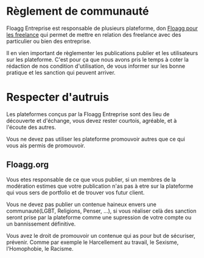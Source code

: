# Règlement de communauté
Floagg Entreprise est responsable de plusieurs plateforme, don [Floagg pour les freelance](https://www.floagg.org) qui permet de mettre en relation des freelance avec des particulier ou bien des entreprise.

Il en vien important de règlementer les publications publier et les utilisateurs sur les plateforme. C'est pour ça que nous avons pris le temps à coter la rédaction de nos condition d'utilisation, de vous informer sur les bonne pratique et les sanction qui peuvent arriver.

# Respecter d'autruis
Les plateformes conçus par la Floagg Entreprise sont des lieu de découverte et d'échange, vous devez rester courtois, agréable, et à l'écoute des autres.

Vous ne devez pas utiliser les plateforme promouvoir autres que ce qui vous ais permis de promouvoir.

## Floagg.org
Vous etes responsable de ce que vous publier, si un membres de la modération estimes que votre publication n'as pas à etre sur la plateforme qui vous sers de portfolio et de trouver vos futur client.

Vous ne devez pas publier un contenue haineux envers une communauté(LGBT, Religions, Penser, ...), si vous réaliser celà des sanction seront prise par la plateforme comme une supression de votre compte ou un bannissement définitive.

Vous avez le droit de promouvoir un contenue qui as pour but de sécuriser, prévenir. Comme par exemple le Harcellement au travail, le Sexisme, l'Homophobie, le Racisme.